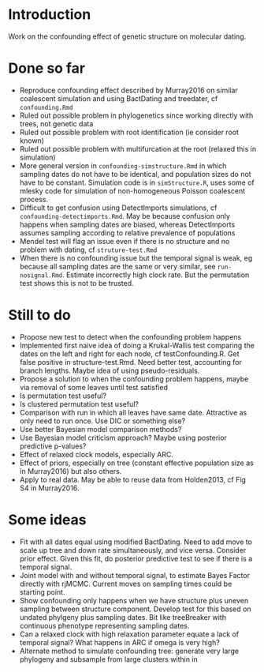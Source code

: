 
<!-- README.md is generated from README.Rmd. Please edit that file -->

# Introduction

Work on the confounding effect of genetic structure on molecular dating.

# Done so far

- Reproduce confounding effect described by Murray2016 on similar
  coalescent simulation and using BactDating and treedater, cf
  `confounding.Rmd`
- Ruled out possible problem in phylogenetics since working directly
  with trees, not genetic data
- Ruled out possible problem with root identification (ie consider root
  known)
- Ruled out possible problem with multifurcation at the root (relaxed
  this in simulation)
- More general version in `confounding-simstructure.Rmd` in which
  sampling dates do not have to be identical, and population sizes do
  not have to be constant. Simulation code is in `simStructure.R`, uses
  some of mlesky code for simulation of non-homogeneous Poisson
  coalescent process.
- Difficult to get confusion using DetectImports simulations, cf
  `confounding-detectimports.Rmd`. May be because confusion only happens
  when sampling dates are biased, whereas DetectImports assumes sampling
  according to relative prevalence of populations
- Mendel test will flag an issue even if there is no structure and no
  problem with dating, cf `struture-test.Rmd`
- When there is no confounding issue but the temporal signal is weak, eg
  because all sampling dates are the same or very similar, see
  `run-nosignal.Rmd`. Estimate incorrectly high clock rate. But the
  permutation test shows this is not to be trusted.

# Still to do

- Propose new test to detect when the confounding problem happens
- Implemented first naive idea of doing a Krukal-Wallis test comparing
  the dates on the left and right for each node, cf testConfounding.R.
  Get false positive in structure-test.Rmd. Need better test, accounting
  for branch lengths. Maybe idea of using pseudo-residuals.
- Propose a solution to when the confounding problem happens, maybe via
  removal of some leaves until test satisfied
- Is permutation test useful?
- Is clustered permutation test useful?
- Comparison with run in which all leaves have same date. Attractive as
  only need to run once. Use DIC or something else?
- Use better Bayesian model comparison methods?
- Use Bayesian model criticism approach? Maybe using posterior
  predictive p-values?
- Effect of relaxed clock models, especially ARC.
- Effect of priors, especially on tree (constant effective population
  size as in Murray2016) but also others.
- Apply to real data. May be able to reuse data from Holden2013, cf Fig
  S4 in Murray2016.

# Some ideas

- Fit with all dates equal using modified BactDating. Need to add move
  to scale up tree and down rate simultaneously, and vice versa.
  Consider prior effect. Given this fit, do posterior predictive test to
  see if there is a temporal signal.
- Joint model with and without temporal signal, to estimate Bayes Factor
  directly with rjMCMC. Current moves on sampling times could be
  starting point.
- Show confounding only happens when we have structure plus uneven
  sampling between structure component. Develop test for this based on
  undated phylgeny plus sampling dates. Bit like treeBreaker with
  continuous phenotype representing sampling dates.
- Can a relaxed clock with high relaxation parameter equate a lack of
  temporal signal? What happens in ARC if omega is very high?
- Alternate method to simulate confounding tree: generate very large
  phylogeny and subsample from large clusters within in
